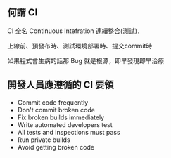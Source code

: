 

## 何謂 CI

CI 全名 Continuous Intefration 連續整合(測試)，

上線前、預發布時、測試環境部署時、提交commit時

如果程式會生病的話那 Bug 就是根源，即早發現即早治療

##  開發人員應遵循的 CI 要領

- Commit code frequently
- Don't commit broken code
- Fix broken builds immediately
- Write automated developers test
- All tests and inspections must pass
- Run private builds
- Avoid getting broken code


